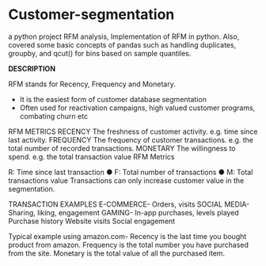 # Customer-segmentation
a python project
RFM analysis, Implementation of RFM in python. Also, covered some basic concepts of pandas such as handling duplicates, groupby, and qcut() for bins based on sample quantiles.


**DESCRIPTION**

RFM stands for Recency, Frequency and Monetary.
* It is the easiest form of customer database segmentation
* Often used for reactivation campaigns, high valued customer programs, combating churn etc

RFM METRICS RECENCY The freshness of customer activity. e.g. time since last activity.
FREQUENCY The frequency of customer transactions. e.g. the total number of recorded transactions.
MONETARY The willingness to spend. e.g. the total transaction value RFM Metrics

R: Time since last transaction ● F: Total number of transactions ● M: Total transactions value
Transactions can only increase customer value in the segmentation.

TRANSACTION EXAMPLES
E-COMMERCE- Orders, visits 
SOCIAL MEDIA- Sharing, liking, engagement 
GAMING- In-app purchases, levels played Purchase history Website visits Social engagement

Typical example using amazon.com-
Recency is the last time you bought product from amazon.
Frequency is the total number you have purchased from the site.
Monetary is the total value of all the purchased item.
